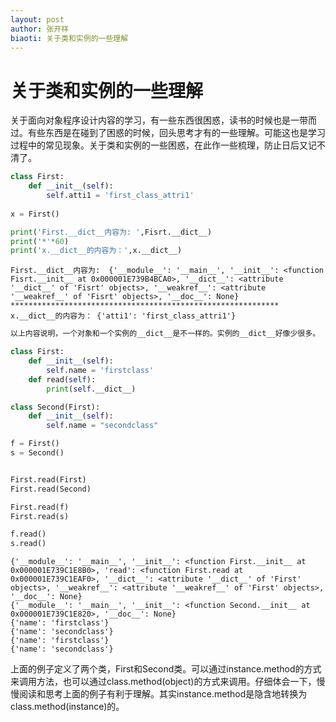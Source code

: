 ```yaml
---
layout: post
author: 张开祥
biaoti: 关于类和实例的一些理解
---
```


# 关于类和实例的一些理解


关于面向对象程序设计内容的学习，有一些东西很困惑，读书的时候也是一带而过。有些东西是在碰到了困惑的时候，回头思考才有的一些理解。可能这也是学习过程中的常见现象。关于类和实例的一些困惑，在此作一些梳理，防止日后又记不清了。


```python
class First:
    def __init__(self):
        self.atti1 = 'first_class_attri1'
        
x = First()

print('First.__dict__内容为: ',Fisrt.__dict__)
print('*'*60)
print('x.__dict__的内容为：',x.__dict__)
```

    First.__dict__内容为:  {'__module__': '__main__', '__init__': <function Fisrt.__init__ at 0x000001E739B4BCA0>, '__dict__': <attribute '__dict__' of 'Fisrt' objects>, '__weakref__': <attribute '__weakref__' of 'Fisrt' objects>, '__doc__': None}
    ************************************************************
    x.__dict__的内容为： {'atti1': 'first_class_attri1'}



```python
以上内容说明，一个对象和一个实例的__dict__是不一样的。实例的__dict__好像少很多。
```


```python
class First:
    def __init__(self):
        self.name = 'firstclass'
    def read(self):
        print(self.__dict__)

class Second(First):
    def __init__(self):
        self.name = "secondclass"

f = First()
s = Second()


First.read(First)
First.read(Second)

First.read(f)
First.read(s)

f.read()
s.read()
```

    {'__module__': '__main__', '__init__': <function First.__init__ at 0x000001E739C1E8B0>, 'read': <function First.read at 0x000001E739C1EAF0>, '__dict__': <attribute '__dict__' of 'First' objects>, '__weakref__': <attribute '__weakref__' of 'First' objects>, '__doc__': None}
    {'__module__': '__main__', '__init__': <function Second.__init__ at 0x000001E739C1E820>, '__doc__': None}
    {'name': 'firstclass'}
    {'name': 'secondclass'}
    {'name': 'firstclass'}
    {'name': 'secondclass'}


上面的例子定义了两个类，First和Second类。可以通过instance.method的方式来调用方法，也可以通过class.method(object)的方式来调用。仔细体会一下，慢慢阅读和思考上面的例子有利于理解。其实instance.method是隐含地转换为class.method(instance)的。

